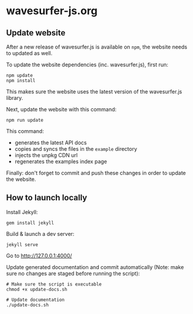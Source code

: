# wavesurfer-js.org

## Update website

After a new release of wavesurfer.js is available on `npm`, the website needs to updated as well.

To update the website dependencies (inc. wavesurfer.js), first run:

```console
npm update
npm install
```
This makes sure the website uses the latest version of the wavesurfer.js library.

Next, update the website with this command:

```console
npm run update
```

This command:

- generates the latest API docs
- copies and syncs the files in the `example` directory
- injects the unpkg CDN url
- regenerates the examples index page

Finally: don't forget to commit and push these changes in order to update the website.

## How to launch locally

Install Jekyll:

```console
gem install jekyll
```

Build & launch a dev server:

```console
jekyll serve
```

Go to http://127.0.0.1:4000/

Update generated documentation and commit automatically (Note: make sure no changes are staged before running the script):

```console
# Make sure the script is executable
chmod +x update-docs.sh

# Update documentation
./update-docs.sh
```
